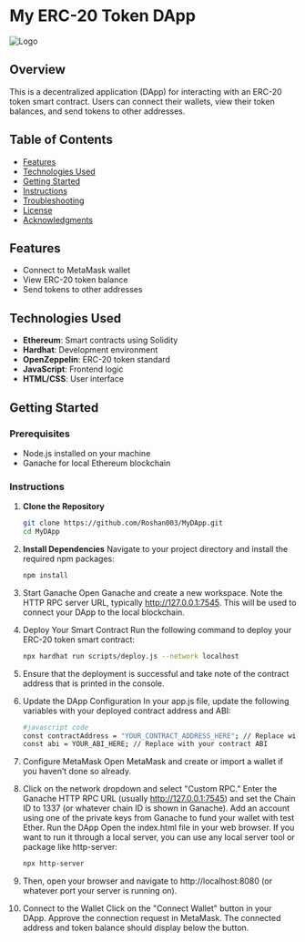 # My ERC-20 Token DApp

![Logo](https://your-logo-url.com/logo.png) <!-- Add your logo URL here -->

## Overview
This is a decentralized application (DApp) for interacting with an ERC-20 token smart contract. Users can connect their wallets, view their token balances, and send tokens to other addresses.

## Table of Contents
- [Features](#features)
- [Technologies Used](#technologies-used)
- [Getting Started](#getting-started)
- [Instructions](#instructions)
- [Troubleshooting](#troubleshooting)
- [License](#license)
- [Acknowledgments](#acknowledgments)

## Features
- Connect to MetaMask wallet
- View ERC-20 token balance
- Send tokens to other addresses

## Technologies Used
- **Ethereum**: Smart contracts using Solidity
- **Hardhat**: Development environment
- **OpenZeppelin**: ERC-20 token standard
- **JavaScript**: Frontend logic
- **HTML/CSS**: User interface

## Getting Started

### Prerequisites
- Node.js installed on your machine
- Ganache for local Ethereum blockchain

### Instructions

1. **Clone the Repository**
   ```bash
   git clone https://github.com/Roshan003/MyDApp.git
   cd MyDApp

2. **Install Dependencies**
   Navigate to your project directory and install the required npm packages:
   ```bash
   npm install

3. Start Ganache Open Ganache and create a new workspace. Note the HTTP RPC server URL, typically http://127.0.0.1:7545. This will be used to connect your DApp to the local blockchain.

4. Deploy Your Smart Contract Run the following command to deploy your ERC-20 token smart contract:
   ```bash
   npx hardhat run scripts/deploy.js --network localhost

5. Ensure that the deployment is successful and take note of the contract address that is printed in the console.

6. Update the DApp Configuration In your app.js file, update the following variables with your deployed contract address and ABI:
   ```bash
   #javascript code
   const contractAddress = "YOUR_CONTRACT_ADDRESS_HERE"; // Replace with your contract address
   const abi = YOUR_ABI_HERE; // Replace with your contract ABI

7. Configure MetaMask Open MetaMask and create or import a wallet if you haven’t done so already.

8. Click on the network dropdown and select "Custom RPC."
   Enter the Ganache HTTP RPC URL (usually http://127.0.0.1:7545) and set the Chain ID to 1337 (or whatever chain ID is shown in Ganache).
   Add an account using one of the private keys from Ganache to fund your wallet with test Ether.
   Run the DApp Open the index.html file in your web browser. If you want to run it through a local server, you can use any local server tool or package like http-server:
   ```bash
   npx http-server

9. Then, open your browser and navigate to http://localhost:8080 (or whatever port your server is running on).

10. Connect to the Wallet
    Click on the "Connect Wallet" button in your DApp.
    Approve the connection request in MetaMask.
    The connected address and token balance should display below the button.
